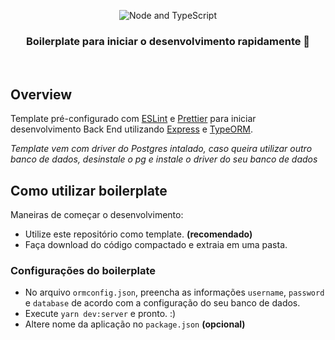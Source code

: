 <p align="center">
  <img src="https://miro.medium.com/max/2640/1*zFOmo73YnwZzrrTXZouEGQ.png" alt="Node and TypeScript" />
</p>

<h3 align="center">
  Boilerplate para iniciar o desenvolvimento rapidamente 🚀
</h3>

<br>

## Overview

Template pré-configurado com [ESLint](https://eslint.org/) e [Prettier](https://prettier.io/) para iniciar desenvolvimento Back End utilizando [Express](https://expressjs.com/) e [TypeORM](https://typeorm.io/).

*Template vem com driver do Postgres intalado, caso queira utilizar outro banco de dados, desinstale o pg e instale o driver do seu banco de dados*

## Como utilizar boilerplate

Maneiras de começar o desenvolvimento:
- Utilize este repositório como template. **(recomendado)**
- Faça download do código compactado e extraia em uma pasta.

### Configurações do boilerplate
- No arquivo `ormconfig.json`, preencha as informações `username`, `password` e `database` de acordo com a configuração do seu banco de dados.
- Execute `yarn dev:server` e pronto. :)
- Altere nome da aplicação no `package.json` **(opcional)**
